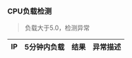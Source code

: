 ### <a name="cpuloadcheck">CPU负载检测</a>

> 负载大于5.0，检测异常

IP | 5分钟内负载 | 结果 | 异常描述
-----|-----|-----|-----
